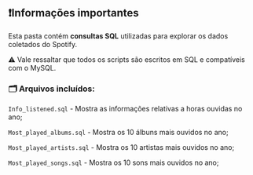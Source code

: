 ## ❗Informações importantes

Esta pasta contém **consultas SQL** utilizadas para explorar os dados coletados do Spotify.

⚠️ Vale ressaltar que todos os scripts são escritos em SQL e compatíveis com o MySQL. 

### 🗂️ Arquivos incluídos:

`Info_listened.sql` - Mostra as informações relativas a horas ouvidas no ano;  

`Most_played_albums.sql` - Mostra os 10 álbuns mais ouvidos no ano;     

`Most_played_artists.sql` - Mostra os 10 artistas mais ouvidos no ano;     

`Most_played_songs.sql` - Mostra os 10 sons mais ouvidos no ano;     

